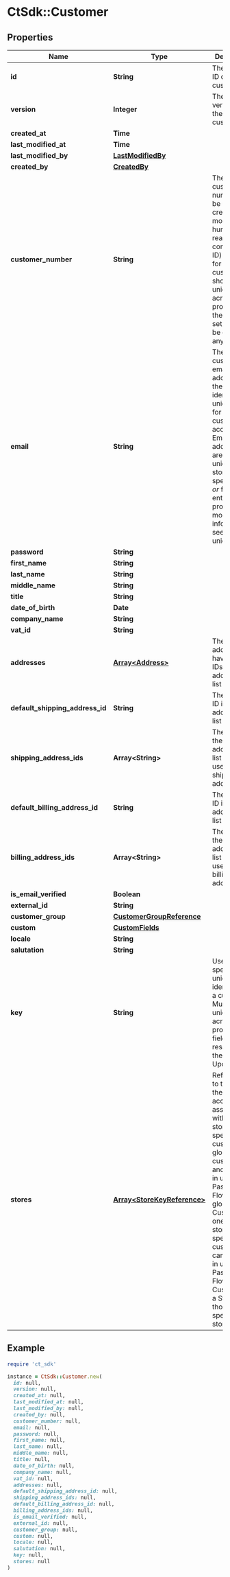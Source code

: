 # CtSdk::Customer

## Properties

| Name | Type | Description | Notes |
| ---- | ---- | ----------- | ----- |
| **id** | **String** | The unique ID of the customer. |  |
| **version** | **Integer** | The current version of the customer. |  |
| **created_at** | **Time** |  |  |
| **last_modified_at** | **Time** |  |  |
| **last_modified_by** | [**LastModifiedBy**](LastModifiedBy.md) |  | [optional] |
| **created_by** | [**CreatedBy**](CreatedBy.md) |  | [optional] |
| **customer_number** | **String** | The customer number can be used to create a more human-readable (in contrast to ID) identifier for the customer. It should be unique across a project. Once the field was set it cannot be changed anymore. | [optional] |
| **email** | **String** | The customer&#39;s email address and the main identifier of uniqueness for a customer account. Email addresses are either unique to the store they&#39;re specified for, _or_ for the entire project. For more information, see Email uniquenes. | [optional] |
| **password** | **String** |  | [optional] |
| **first_name** | **String** |  | [optional] |
| **last_name** | **String** |  | [optional] |
| **middle_name** | **String** |  | [optional] |
| **title** | **String** |  | [optional] |
| **date_of_birth** | **Date** |  | [optional] |
| **company_name** | **String** |  | [optional] |
| **vat_id** | **String** |  | [optional] |
| **addresses** | [**Array&lt;Address&gt;**](Address.md) | The addresses have unique IDs in the addresses list | [optional] |
| **default_shipping_address_id** | **String** | The address ID in the addresses list | [optional] |
| **shipping_address_ids** | **Array&lt;String&gt;** | The IDs from the addresses list which are used as shipping addresses | [optional] |
| **default_billing_address_id** | **String** | The address ID in the addresses list | [optional] |
| **billing_address_ids** | **Array&lt;String&gt;** | The IDs from the addresses list which are used as billing addresses | [optional] |
| **is_email_verified** | **Boolean** |  | [optional] |
| **external_id** | **String** |  | [optional] |
| **customer_group** | [**CustomerGroupReference**](CustomerGroupReference.md) |  | [optional] |
| **custom** | [**CustomFields**](CustomFields.md) |  | [optional] |
| **locale** | **String** |  | [optional] |
| **salutation** | **String** |  | [optional] |
| **key** | **String** | User-specific unique identifier for a customer. Must be unique across a project. The field can be reset using the Set Key UpdateAction | [optional] |
| **stores** | [**Array&lt;StoreKeyReference&gt;**](StoreKeyReference.md) | References to the stores the customer account is associated with. If no stores are specified, the customer is a global customer, and can log in using the Password Flow for global Customers. If one or more stores are specified, the customer can only log in using the Password Flow for Customers in a Store for those specific stores. | [optional] |

## Example

```ruby
require 'ct_sdk'

instance = CtSdk::Customer.new(
  id: null,
  version: null,
  created_at: null,
  last_modified_at: null,
  last_modified_by: null,
  created_by: null,
  customer_number: null,
  email: null,
  password: null,
  first_name: null,
  last_name: null,
  middle_name: null,
  title: null,
  date_of_birth: null,
  company_name: null,
  vat_id: null,
  addresses: null,
  default_shipping_address_id: null,
  shipping_address_ids: null,
  default_billing_address_id: null,
  billing_address_ids: null,
  is_email_verified: null,
  external_id: null,
  customer_group: null,
  custom: null,
  locale: null,
  salutation: null,
  key: null,
  stores: null
)
```

